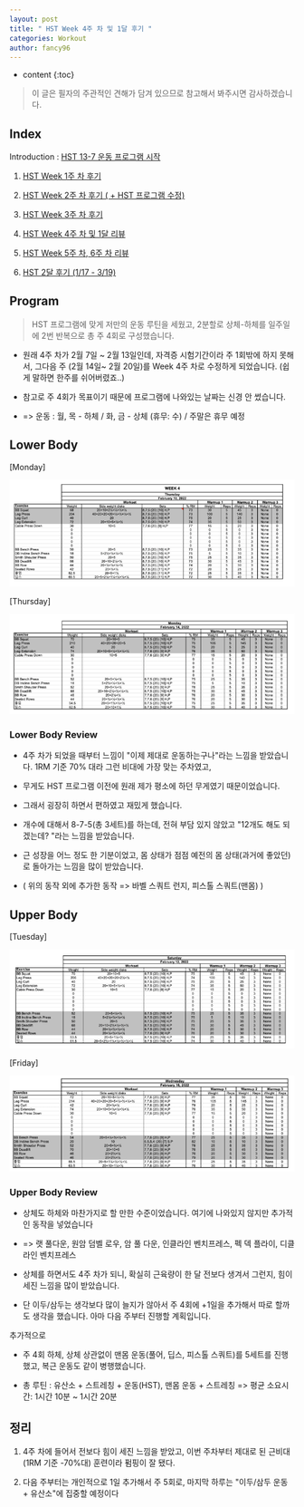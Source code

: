 ```yaml
---
layout: post
title: " HST Week 4주 차 및 1달 후기 "
categories: Workout
author: fancy96
---
```

* content
{:toc}


> 이 글은 필자의 주관적인 견해가 담겨 있으므로 참고해서 봐주시면 감사하겠습니다.

## Index

Introduction : [HST 13-7 운동 프로그램 시작](https://fancy96.github.io/Workout-HST-Introduction/)

1. [HST Week 1주 차 후기](https://fancy96.github.io/Workout-HST-Week1/)

2. [HST Week 2주 차 후기 ( + HST 프로그램 수정)](https://fancy96.github.io/Workout-HST-Week2/)

3. [HST Week 3주 차 후기](https://fancy96.github.io/Workout-HST-Week3/)

4. [HST Week 4주 차 및 1달 리뷰](https://fancy96.github.io/Workout-HST-Week4/)

5. [HST Week 5주 차, 6주 차 리뷰](https://fancy96.github.io/Workout-HST-Week5-And-6/)

6. [HST 2달 후기 (1/17 - 3/19)](https://fancy96.github.io/Workout-HST-End/)

## Program

> HST 프로그램에 맞게 저만의 운동 루틴을 세웠고, 2분할로 상체-하체를 일주일에 2번 반복으로 총 주 4회로 구성했습니다.

*  원래 4주 차가 2월 7일 ~ 2월 13일인데, 자격증 시험기간이라 주 1회밖에 하지 못해서, 그다음 주 (2월 14일~ 2월 20일)를 Week 4주 차로 수정하게 되었습니다. (쉽게 말하면 한주를 쉬어버렸죠..)

* 참고로 주 4회가 목표이기 때문에 프로그램에 나와있는 날짜는 신경 안 썼습니다.

* => 운동 : 월, 목 - 하체 / 화, 금 - 상체 (휴무: 수) / 주말은 휴무 예정

## Lower Body

[Monday]

![](/assets/img/workout/hst_week4_1.png)

[Thursday]

![](/assets/img/workout/hst_week4_2.png)

### Lower Body Review 

* 4주 차가 되었을 때부터 느낌이 "이제 제대로 운동하는구나"라는 느낌을 받았습니다. 1RM 기준 70% 대라 그런 비대에 가장 맞는 주차였고, 

* 무게도 HST 프로그램 이전에 원래 제가 평소에 하던 무게였기 때문이었습니다. 

* 그래서 굉장히 하면서 편하였고 재밌게 했습니다. 

* 개수에 대해서 8-7-5(총 3세트)를 하는데, 전혀 부담 있지 않았고 "12개도 해도 되겠는데? "라는 느낌을 받았습니다.

* 근 성장을 어느 정도 한 기분이었고, 몸 상태가 점점 예전의 몸 상태(과거에 좋았던)로 돌아가는 느낌을 많이 받았습니다.

* ( 위의 동작 외에 추가한 동작 => 바벨 스쿼트 런지, 피스톨 스쿼트(맨몸) )

## Upper Body

[Tuesday]

![](/assets/img/workout/hst_week4_3.png)

[Friday]

![](/assets/img/workout/hst_week4_4.png)

### Upper Body Review 

* 상체도 하체와 마찬가지로 할 만한 수준이었습니다. 여기에 나와있지 않지만 추가적인 동작을 넣었습니다

* => 랫 풀다운, 원암 덤벨 로우, 암 풀 다운, 인클라인 벤치프레스, 펙 덱 플라이, 디클라인 벤치프레스

* 상체를 하면서도 4주 차가 되니, 확실히 근육량이 한 달 전보다 생겨서 그런지, 힘이 세진 느낌을 많이 받았습니다. 

* 단 이두/삼두는 생각보다 많이 늘지가 않아서 주 4회에 +1일을 추가해서 따로 할까도 생각을 했습니다. 아마 다음 주부터 진행할 계획입니다.

추가적으로

* 주 4회 하체, 상체 상관없이 맨몸 운동(풀어, 딥스, 피스톨 스쿼트)를 5세트를 진행했고, 복근 운동도 같이 병행했습니다.

* 총 루틴 : 유산소 + 스트레칭 + 운동(HST), 맨몸 운동 + 스트레칭 => 평균 소요시간: 1시간 10분 ~ 1시간 20분

## 정리

1) 4주 차에 들어서 전보다 힘이 세진 느낌을 받았고, 이번 주차부터 제대로 된 근비대 (1RM 기준 -70%대) 훈련이라 펌핑이 잘 됐다.

2) 다음 주부터는 개인적으로 1일 추가해서 주 5회로, 마지막 하루는 "이두/삼두 운동 + 유산소"에 집중할 예정이다